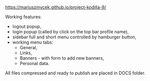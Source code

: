 https://mariuszmycek.github.io/project-kodilla-9/

Working features:
- logout popup,
- login popup (called by click on the top bar profile name),
- sidebar full and short menu controlled by hamburger button,
- working menu tabs:
  - General,
  - Links,
  - Banners - with form to add new banners,
  - Personal data.
  
 All files compressed and ready to publish are placed in DOCS folder. 
